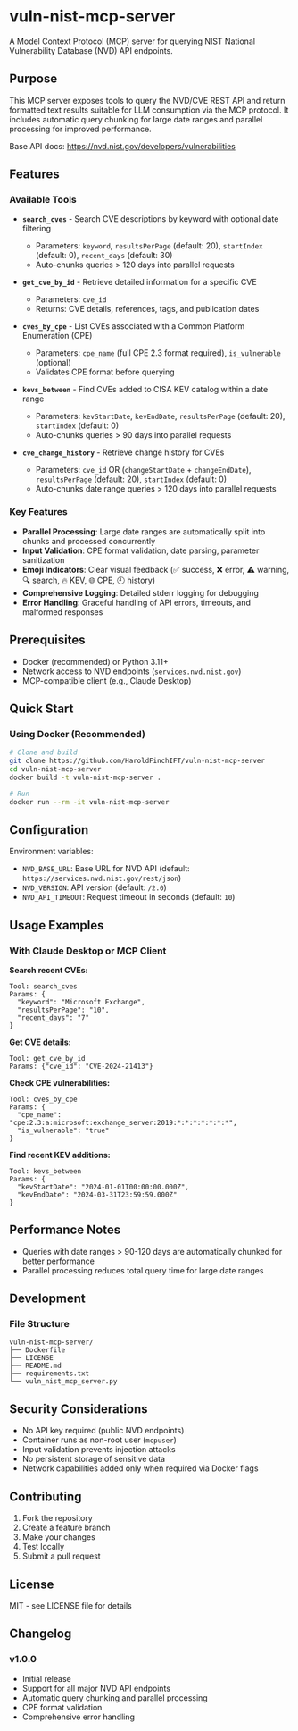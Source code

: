 # vuln-nist-mcp-server

A Model Context Protocol (MCP) server for querying NIST National Vulnerability Database (NVD) API endpoints.

## Purpose

This MCP server exposes tools to query the NVD/CVE REST API and return formatted text results suitable for LLM consumption via the MCP protocol. It includes automatic query chunking for large date ranges and parallel processing for improved performance.

Base API docs: https://nvd.nist.gov/developers/vulnerabilities

## Features

### Available Tools

- **`search_cves`** - Search CVE descriptions by keyword with optional date filtering
  - Parameters: `keyword`, `resultsPerPage` (default: 20), `startIndex` (default: 0), `recent_days` (default: 30)
  - Auto-chunks queries > 120 days into parallel requests

- **`get_cve_by_id`** - Retrieve detailed information for a specific CVE
  - Parameters: `cve_id`
  - Returns: CVE details, references, tags, and publication dates

- **`cves_by_cpe`** - List CVEs associated with a Common Platform Enumeration (CPE)
  - Parameters: `cpe_name` (full CPE 2.3 format required), `is_vulnerable` (optional)
  - Validates CPE format before querying

- **`kevs_between`** - Find CVEs added to CISA KEV catalog within a date range
  - Parameters: `kevStartDate`, `kevEndDate`, `resultsPerPage` (default: 20), `startIndex` (default: 0)
  - Auto-chunks queries > 90 days into parallel requests

- **`cve_change_history`** - Retrieve change history for CVEs
  - Parameters: `cve_id` OR (`changeStartDate` + `changeEndDate`), `resultsPerPage` (default: 20), `startIndex` (default: 0)
  - Auto-chunks date range queries > 120 days into parallel requests

### Key Features

- **Parallel Processing**: Large date ranges are automatically split into chunks and processed concurrently
- **Input Validation**: CPE format validation, date parsing, parameter sanitization
- **Emoji Indicators**: Clear visual feedback (✅ success, ❌ error, ⚠️ warning, 🔍 search, 🔥 KEV, 🌐 CPE, 🕘 history)
- **Comprehensive Logging**: Detailed stderr logging for debugging
- **Error Handling**: Graceful handling of API errors, timeouts, and malformed responses

## Prerequisites

- Docker (recommended) or Python 3.11+
- Network access to NVD endpoints (`services.nvd.nist.gov`)
- MCP-compatible client (e.g., Claude Desktop)

## Quick Start

### Using Docker (Recommended)

```bash
# Clone and build
git clone https://github.com/HaroldFinchIFT/vuln-nist-mcp-server
cd vuln-nist-mcp-server
docker build -t vuln-nist-mcp-server .

# Run
docker run --rm -it vuln-nist-mcp-server
```

## Configuration

Environment variables:

- `NVD_BASE_URL`: Base URL for NVD API (default: `https://services.nvd.nist.gov/rest/json`)
- `NVD_VERSION`: API version (default: `/2.0`)
- `NVD_API_TIMEOUT`: Request timeout in seconds (default: `10`)

## Usage Examples

### With Claude Desktop or MCP Client

**Search recent CVEs:**
```
Tool: search_cves
Params: {
  "keyword": "Microsoft Exchange",
  "resultsPerPage": "10",
  "recent_days": "7"
}
```

**Get CVE details:**
```
Tool: get_cve_by_id
Params: {"cve_id": "CVE-2024-21413"}
```

**Check CPE vulnerabilities:**
```
Tool: cves_by_cpe
Params: {
  "cpe_name": "cpe:2.3:a:microsoft:exchange_server:2019:*:*:*:*:*:*:*",
  "is_vulnerable": "true"
}
```

**Find recent KEV additions:**
```
Tool: kevs_between
Params: {
  "kevStartDate": "2024-01-01T00:00:00.000Z",
  "kevEndDate": "2024-03-31T23:59:59.000Z"
}
```

## Performance Notes

- Queries with date ranges > 90-120 days are automatically chunked for better performance
- Parallel processing reduces total query time for large date ranges

## Development

### File Structure

```
vuln-nist-mcp-server/
├── Dockerfile
├── LICENSE
├── README.md
├── requirements.txt
└── vuln_nist_mcp_server.py
```

## Security Considerations

- No API key required (public NVD endpoints)
- Container runs as non-root user (`mcpuser`)
- Input validation prevents injection attacks
- No persistent storage of sensitive data
- Network capabilities added only when required via Docker flags

## Contributing

1. Fork the repository
2. Create a feature branch
3. Make your changes
4. Test locally
5. Submit a pull request

## License

MIT - see LICENSE file for details

## Changelog

### v1.0.0
- Initial release
- Support for all major NVD API endpoints
- Automatic query chunking and parallel processing
- CPE format validation
- Comprehensive error handling